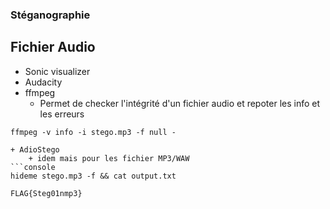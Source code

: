 ### Stéganographie

## Fichier Audio 

+ Sonic visualizer
+ Audacity
+ ffmpeg 
    + Permet de checker l'intégrité d'un fichier audio et repoter les info et les erreurs

```console
ffmpeg -v info -i stego.mp3 -f null -

+ AdioStego
    + idem mais pour les fichier MP3/WAW
```console
hideme stego.mp3 -f && cat output.txt

FLAG{Steg01nmp3}
